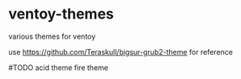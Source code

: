# ventoy-themes
various themes for ventoy


use https://github.com/Teraskull/bigsur-grub2-theme for reference

#TODO 
acid theme 
fire theme
